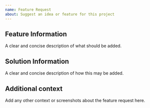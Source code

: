 ```yaml
---
name: Feature Request
about: Suggest an idea or feature for this project
---
```

## Feature Information 
<!-- Please describe the feature to be added -->
A clear and concise description of what should be added.

## Solution Information
<!-- Describe the steps needed to implement this feature -->
A clear and concise description of how this may be added.

## Additional context
Add any other context or screenshots about the feature request here.
